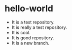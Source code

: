 # hello-world

- It is a test repository.
- It is really a test repository.
- It is cool.
- It is good repository.
- It is a new branch.
